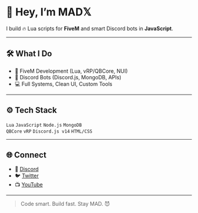 # 👋 Hey, I’m MAD𝕏

I build 🔥 Lua scripts for **FiveM** and smart Discord bots in **JavaScript**.

---

## 🛠️ What I Do

- 🧠 FiveM Development (Lua, vRP/QBCore, NUI)
- 🤖 Discord Bots (Discord.js, MongoDB, APIs)
- 💻 Full Systems, Clean UI, Custom Tools

---

## ⚙️ Tech Stack

`Lua` `JavaScript` `Node.js` `MongoDB`  
`QBCore` `vRP` `Discord.js v14` `HTML/CSS`

---

## 🌐 Connect

- 💬 [Discord](https://discord.gg/GsAabsdC5p)
- 🐦 [Twitter](https://twitter.com/MADX900)
- 📺 [YouTube](https://youtube.com/MADX_Developer)

---

> Code smart. Build fast. Stay MAD. 😈
